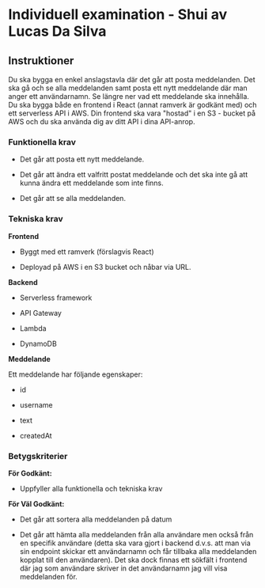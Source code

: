 # Individuell examination - Shui av Lucas Da Silva

## Instruktioner

Du ska bygga en enkel anslagstavla där det går att posta meddelanden. Det ska gå och se alla meddelanden samt posta ett nytt meddelande där man anger ett användarnamn. Se längre ner vad ett meddelande ska innehålla. Du ska bygga både en frontend i React (annat ramverk är godkänt med) och ett serverless API i AWS. Din frontend ska vara "hostad" i en S3 - bucket på AWS och du ska använda dig av ditt API i dina API-anrop.

### Funktionella krav

- Det går att posta ett nytt meddelande.

- Det går att ändra ett valfritt postat meddelande och det ska inte gå att kunna ändra ett meddelande som inte finns.

- Det går att se alla meddelanden.

### Tekniska krav

**Frontend**

- Byggt med ett ramverk (förslagvis React)

- Deployad på AWS i en S3 bucket och nåbar via URL.

**Backend**

- Serverless framework

- API Gateway

- Lambda

- DynamoDB

**Meddelande**

Ett meddelande har följande egenskaper:

- id

- username

- text

- createdAt

### Betygskriterier

**För Godkänt:**

- Uppfyller alla funktionella och tekniska krav

**För Väl Godkänt:**

- Det går att sortera alla meddelanden på datum

- Det går att hämta alla meddelanden från alla användare men också från en specifik användare (detta ska vara gjort i backend d.v.s. att man via sin endpoint skickar ett användarnamn och får tillbaka alla meddelanden kopplat till den användaren). Det ska dock finnas ett sökfält i frontend där jag som användare skriver in det användarnamn jag vill visa meddelanden för.
